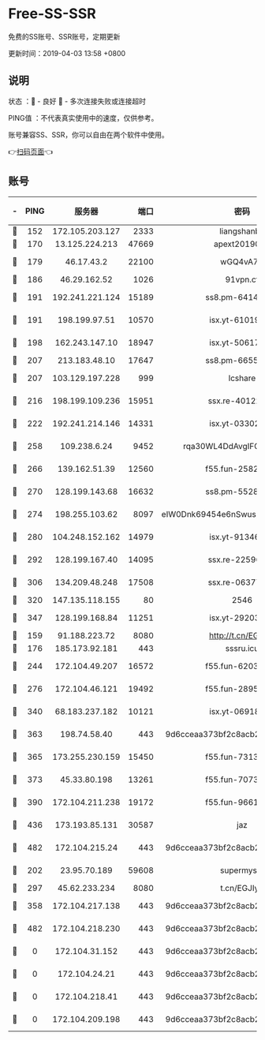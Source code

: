 # Free-SS-SSR

免费的SS账号、SSR账号，定期更新

更新时间：2019-04-03 13:58 +0800

## 说明

状态     ：🙂 - 良好 🙁 - 多次连接失败或连接超时

PING值   ：不代表真实使用中的速度，仅供参考。

账号兼容SS、SSR，你可以自由在两个软件中使用。

👉[扫码页面](https://liesauer.github.io/Free-SS-SSR/)👈

## 账号

|-|PING|服务器|端口|密码|加密方式|区域|
|:----:|:----:|:-----:|-----:|:----:|:----:|:----:|
|🙂|152|172.105.203.127|2333|liangshanbo|chacha20|JP|
|🙂|170|13.125.224.213|47669|apext2019001|chacha20|KR|
|🙂|179|46.17.43.2|22100|wGQ4vA7D|aes-256-gcm|RU|
|🙂|186|46.29.162.52|1026|91vpn.cf|rc4-md5|RU|
|🙂|191|192.241.221.124|15189|ss8.pm-64148140|aes-256-cfb|US|
|🙂|191|198.199.97.51|10570|isx.yt-61019132|aes-256-cfb|US|
|🙂|198|162.243.147.10|18947|isx.yt-50617659|aes-256-cfb|US|
|🙂|207|213.183.48.10|17647|ss8.pm-66557674|rc4-md5|RU|
|🙂|207|103.129.197.228|999|lcshare|aes-256-cfb|US|
|🙂|216|198.199.109.236|15951|ssx.re-40122828|aes-256-cfb|US|
|🙂|222|192.241.214.146|14331|isx.yt-03302114|aes-256-cfb|US|
|🙂|258|109.238.6.24|9452|rqa30WL4DdAvgIFG6Fs3znzTa|aes-256-cfb|FR|
|🙂|266|139.162.51.39|12560|f55.fun-25829930|aes-256-cfb|SG|
|🙂|270|128.199.143.68|16632|ss8.pm-55286223|aes-256-cfb|SG|
|🙂|274|198.255.103.62|8097|eIW0Dnk69454e6nSwuspv9DmS201tQ0D|aes-256-cfb|US|
|🙂|280|104.248.152.162|14979|isx.yt-91346300|aes-256-cfb|SG|
|🙂|292|128.199.167.40|14095|ssx.re-22596370|aes-256-cfb|SG|
|🙂|306|134.209.48.248|17508|ssx.re-06377061|aes-256-cfb|US|
|🙂|320|147.135.118.155|80|2546|chacha20|US|
|🙂|347|128.199.168.84|11251|isx.yt-29203965|aes-256-cfb|SG|
|🙂|159|91.188.223.72|8080|http://t.cn/EGJIyrl|rc4-md5|RU|
|🙂|176|185.173.92.181|443|sssru.icu|rc4-md5|RU|
|🙂|244|172.104.49.207|16572|f55.fun-62039376|aes-256-cfb|SG|
|🙂|276|172.104.46.121|19492|f55.fun-28953423|aes-256-cfb|SG|
|🙂|340|68.183.237.182|10121|isx.yt-06918011|aes-256-cfb|SG|
|🙂|363|198.74.58.40|443|9d6cceaa373bf2c8acb22e60b6a58be6|aes-256-cfb|US|
|🙂|365|173.255.230.159|15450|f55.fun-73133420|aes-256-cfb|US|
|🙂|373|45.33.80.198|13261|f55.fun-70732084|aes-256-cfb|US|
|🙂|390|172.104.211.238|19172|f55.fun-96617780|aes-256-cfb|US|
|🙂|436|173.193.85.131|30587|jaz|aes-256-cfb|US|
|🙂|482|172.104.215.24|443|9d6cceaa373bf2c8acb22e60b6a58be6|aes-256-cfb|US|
|🙁|202|23.95.70.189|59608|supermyssr|chacha20-ietf|US|
|🙁|297|45.62.233.234|8080|t.cn/EGJIyrl|rc4-md5|CA|
|🙁|358|172.104.217.138|443|9d6cceaa373bf2c8acb22e60b6a58be6|aes-256-cfb|US|
|🙁|482|172.104.218.230|443|9d6cceaa373bf2c8acb22e60b6a58be6|aes-256-cfb|US|
|🙁|0|172.104.31.152|443|9d6cceaa373bf2c8acb22e60b6a58be6|aes-256-cfb|US|
|🙁|0|172.104.24.21|443|9d6cceaa373bf2c8acb22e60b6a58be6|aes-256-cfb|US|
|🙁|0|172.104.218.41|443|9d6cceaa373bf2c8acb22e60b6a58be6|aes-256-cfb|US|
|🙁|0|172.104.209.198|443|9d6cceaa373bf2c8acb22e60b6a58be6|aes-256-cfb|US|

